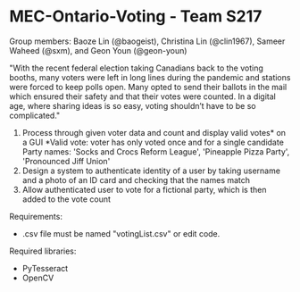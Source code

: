 # MEC-Ontario-Voting - Team S217
Group members: Baoze Lin (@baogeist), Christina Lin (@clin1967), Sameer Waheed (@sxm), and Geon Youn (@geon-youn)

"With the recent federal election taking Canadians back to the voting booths, many
voters were left in long lines during the pandemic and stations were forced to keep polls
open. Many opted to send their ballots in the mail which ensured their safety and that
their votes were counted. In a digital age, where sharing ideas is so easy, voting
shouldn’t have to be so complicated."

1. Process through given voter data and count and display valid votes* on a GUI
*Valid vote: voter has only voted once and for a single candidate
Party names: 'Socks and Crocs Reform League', 'Pineapple Pizza Party', 'Pronounced Jiff
Union'
2. Design a system to authenticate identity of a user by taking username and a photo
of an ID card and checking that the names match
3. Allow authenticated user to vote for a fictional party, which is then added to the
vote count

Requirements:
- .csv file must be named "votingList.csv" or edit code. 

Required libraries:
- PyTesseract
- OpenCV
